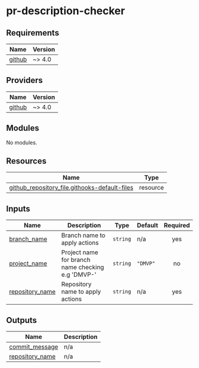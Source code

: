 # pr-description-checker

<!-- BEGINNING OF PRE-COMMIT-TERRAFORM DOCS HOOK -->
## Requirements

| Name | Version |
|------|---------|
| <a name="requirement_github"></a> [github](#requirement\_github) | ~> 4.0 |

## Providers

| Name | Version |
|------|---------|
| <a name="provider_github"></a> [github](#provider\_github) | ~> 4.0 |

## Modules

No modules.

## Resources

| Name | Type |
|------|------|
| [github_repository_file.githooks-default-files](https://registry.terraform.io/providers/integrations/github/latest/docs/resources/repository_file) | resource |

## Inputs

| Name | Description | Type | Default | Required |
|------|-------------|------|---------|:--------:|
| <a name="input_branch_name"></a> [branch\_name](#input\_branch\_name) | Branch name to apply actions | `string` | n/a | yes |
| <a name="input_project_name"></a> [project\_name](#input\_project\_name) | Project name for branch name checking e.g 'DMVP-' | `string` | `"DMVP"` | no |
| <a name="input_repository_name"></a> [repository\_name](#input\_repository\_name) | Repository name to apply actions | `string` | n/a | yes |

## Outputs

| Name | Description |
|------|-------------|
| <a name="output_commit_message"></a> [commit\_message](#output\_commit\_message) | n/a |
| <a name="output_repository_name"></a> [repository\_name](#output\_repository\_name) | n/a |
<!-- END OF PRE-COMMIT-TERRAFORM DOCS HOOK -->

